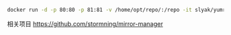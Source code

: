 ```bash
docker run -d -p 80:80 -p 81:81 -v /home/opt/repo/:/repo -it slyak/yumrepo
```

相关项目
https://github.com/stormning/mirror-manager